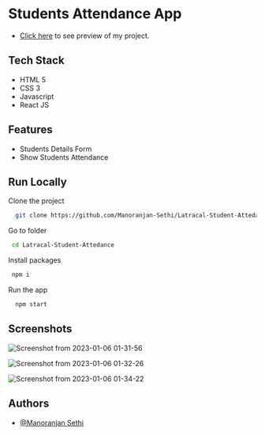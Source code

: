 # Students Attendance App

- [Click here](https://rococo-genie-e021dc.netlify.app/) to see preview of my project.

## Tech Stack

- HTML 5
- CSS 3
- Javascript
- React JS

## Features

- Students Details Form
- Show Students Attendance

## Run Locally

Clone the project

```bash
  git clone https://github.com/Manoranjan-Sethi/Latracal-Student-Attedance.git
```

Go to folder

```bash
 cd Latracal-Student-Attedance
```

Install packages

```bash
 npm i
```

Run the app

```bash
  npm start
```


## Screenshots

![Screenshot from 2023-01-06 01-31-56](https://user-images.githubusercontent.com/84295391/210870890-3a34c17d-6bd7-42b8-87cc-fda2eb87d7e6.png)

![Screenshot from 2023-01-06 01-32-26](https://user-images.githubusercontent.com/84295391/210871064-1118202c-a6ad-4c59-b93c-e9f3b715ff6b.png)

![Screenshot from 2023-01-06 01-34-22](https://user-images.githubusercontent.com/84295391/210871171-4db062bf-7f1b-4ef9-82f7-07683012049b.png)

## Authors

- [@Manoranjan Sethi](https://github.com/Manoranjan-Sethi)

